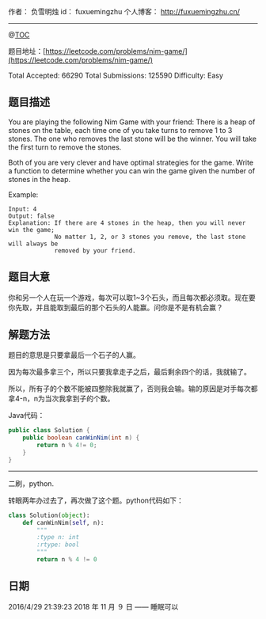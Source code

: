 
作者： 负雪明烛
id：	fuxuemingzhu
个人博客：	http://fuxuemingzhu.cn/

---
@[TOC](目录)

题目地址：[https://leetcode.com/problems/nim-game/](https://leetcode.com/problems/nim-game/)

Total Accepted: 66290 Total Submissions: 125590 Difficulty: Easy


## 题目描述

You are playing the following Nim Game with your friend: There is a heap of stones on the table, each time one of you take turns to remove 1 to 3 stones. The one who removes the last stone will be the winner. You will take the first turn to remove the stones.

Both of you are very clever and have optimal strategies for the game. Write a function to determine whether you can win the game given the number of stones in the heap.

Example:

	Input: 4
	Output: false 
	Explanation: If there are 4 stones in the heap, then you will never win the game;
	             No matter 1, 2, or 3 stones you remove, the last stone will always be 
	             removed by your friend.

## 题目大意

你和另一个人在玩一个游戏，每次可以取1~3个石头，而且每次都必须取。现在要你先取，并且能取到最后的那个石头的人能赢。问你是不是有机会赢？

## 解题方法

题目的意思是只要拿最后一个石子的人赢。

因为每次最多拿三个，所以只要我拿走子之后，最后剩余四个的话，我就输了。

所以，所有子的个数不能被四整除我就赢了，否则我会输。输的原因是对手每次都拿4-n，n为当次我拿到子的个数。

Java代码：

```java
public class Solution {
    public boolean canWinNim(int n) {
        return n % 4!= 0;
    }
}
```

---

二刷，python.

转眼两年办过去了，再次做了这个题。python代码如下：

```python
class Solution(object):
    def canWinNim(self, n):
        """
        :type n: int
        :rtype: bool
        """
        return n % 4 != 0
```


## 日期

2016/4/29 21:39:23 
2018 年 11 月 ９ 日 —— 睡眠可以
